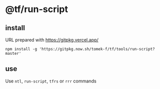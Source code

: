 # @tf/run-script

## install

URL prepared with https://gitpkg.vercel.app/

```
npm install -g 'https://gitpkg.now.sh/tomek-f/tf/tools/run-script?master'
```

## use

Use `ntl`, `run-script`, `tfrs` or `rrr` commands
